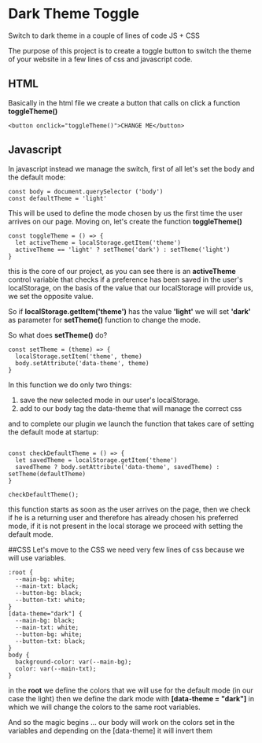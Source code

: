# Dark Theme Toggle
Switch to dark theme in a couple of lines of code JS + CSS

The purpose of this project is to create a toggle button to switch the theme of your website in a few lines of css and javascript code.

## HTML
Basically in the html file we create a button that calls on click a function **toggleTheme()**
```
<button onclick="toggleTheme()">CHANGE ME</button>
```

## Javascript
In javascript instead we manage the switch, first of all let's set the body and the default mode:
```
const body = document.querySelector ('body')
const defaultTheme = 'light'
```

This will be used to define the mode chosen by us the first time the user arrives on our page.
Moving on, let's create the function **toggleTheme()**

```
const toggleTheme = () => {
  let activeTheme = localStorage.getItem('theme')
  activeTheme == 'light' ? setTheme('dark') : setTheme('light')
}
```

this is the core of our project, as you can see there is an **activeTheme** control variable that checks if a preference has been saved in the user's localStorage, on the basis of the value that our localStorage will provide us, we set the opposite value.

So if **localStorage.getItem('theme')** has the value **'light'** we will set **'dark'**  as parameter for **setTheme()** function to change the mode.

So what does **setTheme()** do?

```
const setTheme = (theme) => {
  localStorage.setItem('theme', theme)
  body.setAttribute('data-theme', theme)
}
```

In this function we do only two things:
1. save the new selected mode in our user's localStorage.
2. add to our body tag the data-theme that will manage the correct css

and to complete our plugin we launch the function that takes care of setting the default mode at startup:

```

const checkDefaultTheme = () => {
  let savedTheme = localStorage.getItem('theme')
  savedTheme ? body.setAttribute('data-theme', savedTheme) : setTheme(defaultTheme)
}

checkDefaultTheme();
```

this function starts as soon as the user arrives on the page, then we check if he is a returning user and therefore has already chosen his preferred mode, if it is not present in the local storage we proceed with setting the default mode.

##CSS
Let's move to the CSS
we need very few lines of css because we will use variables.

```
:root {
  --main-bg: white;
  --main-txt: black;
  --button-bg: black;
  --button-txt: white;
}
[data-theme="dark"] {
  --main-bg: black;
  --main-txt: white;
  --button-bg: white;
  --button-txt: black;
}
body {
  background-color: var(--main-bg);
  color: var(--main-txt);
}
```


in the **root** we define the colors that we will use for the default mode (in our case the light) then we define the dark mode with **[data-theme = "dark"]** in which we will change the colors to the same root variables.

And so the magic begins ... our body will work on the colors set in the variables and depending on the [data-theme] it will invert them
